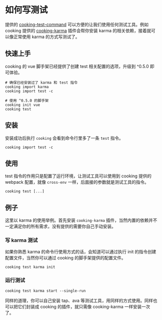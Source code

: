 # 如何写测试

提供的 [cooking-test-command](https://github.com/cookingjs/cooking-test-command) 可以方便的让我们使用任何测试工具。例如 cooking 提供的 [cooking-karma](https://github.com/cookingjs/cooking-karma) 插件会帮你安装 karma 的相关依赖，接着就可以像正常使用 karma 的方式写测试了。

## 快速上手
cooking 的 vue 脚手架已经提供了创建 test 相关配置的选项，升级到 ^0.5.0 即可体验。
```shell
# 确保已经安装过了 karma 和 test 指令
cooking import karma
cooking import test -c

# 使用 ^0.5.0 的脚手架
cooking init vue
cooking test
```

## 安装
安装成功后执行 `cooking` 会看到命令行里多了一条 `test` 指令。
```shell
cooking import test -c
```

## 使用
test 指令的作用只是配置了运行环境，让测试工具可以使用到 cooking 提供的 webpack 配置，就像 `cross-env` 一样，后面接的参数就是测试工具的指令。
```shell
cooking test [...]
```

## 例子
这里以 karma 的使用举例。首先安装 `cooking-karma` 插件，当然内置的依赖并不一定满足你的所有需求，没有提供的需要你自己手动安装。

### 写 karma 测试
如果你熟悉 karma 的命令行使用方式的话，会知道可以通过执行 init 的指令创建配置文件，当然你可以通过 cooking 的脚手架提供的配置文件。
```shell
cooking test karma init
```

### 运行测试

```shell
cooking test karma start --single-run
```

同样的道理，你可以自己安装 tap、ava 等测试工具，用同样的方式使用。同样也可以把它们封装成 cooking 的插件，就只需像 cooking-karma 一样安装一次了。
